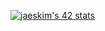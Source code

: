 [![jaeskim's 42 stats](https://badge42.herokuapp.com/api/stats/jcollin?darkmode=true&)](https://github.com/JaeSeoKim/badge42)
